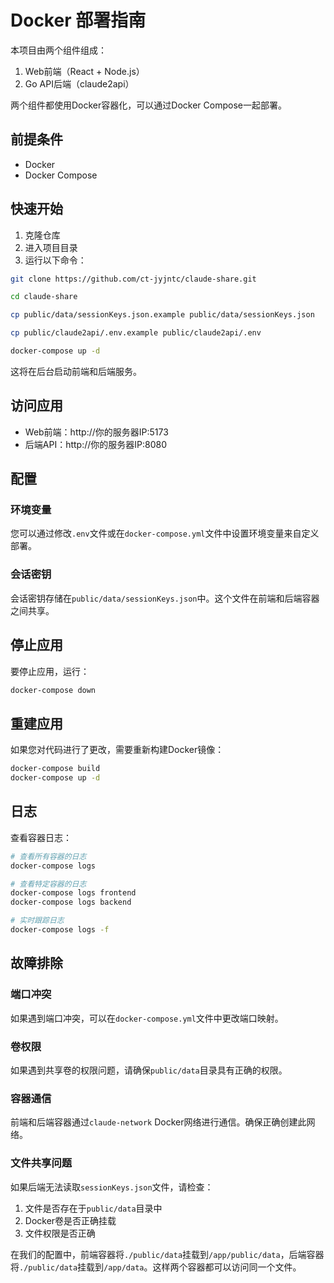 # Docker 部署指南

本项目由两个组件组成：
1. Web前端（React + Node.js）
2. Go API后端（claude2api）

两个组件都使用Docker容器化，可以通过Docker Compose一起部署。

## 前提条件

- Docker
- Docker Compose

## 快速开始

1. 克隆仓库
2. 进入项目目录
3. 运行以下命令：

```bash
git clone https://github.com/ct-jyjntc/claude-share.git

cd claude-share

cp public/data/sessionKeys.json.example public/data/sessionKeys.json

cp public/claude2api/.env.example public/claude2api/.env

docker-compose up -d
```

这将在后台启动前端和后端服务。

## 访问应用

- Web前端：http://你的服务器IP:5173
- 后端API：http://你的服务器IP:8080

## 配置

### 环境变量

您可以通过修改`.env`文件或在`docker-compose.yml`文件中设置环境变量来自定义部署。

### 会话密钥

会话密钥存储在`public/data/sessionKeys.json`中。这个文件在前端和后端容器之间共享。

## 停止应用

要停止应用，运行：

```bash
docker-compose down
```

## 重建应用

如果您对代码进行了更改，需要重新构建Docker镜像：

```bash
docker-compose build
docker-compose up -d
```

## 日志

查看容器日志：

```bash
# 查看所有容器的日志
docker-compose logs

# 查看特定容器的日志
docker-compose logs frontend
docker-compose logs backend

# 实时跟踪日志
docker-compose logs -f
```

## 故障排除

### 端口冲突

如果遇到端口冲突，可以在`docker-compose.yml`文件中更改端口映射。

### 卷权限

如果遇到共享卷的权限问题，请确保`public/data`目录具有正确的权限。

### 容器通信

前端和后端容器通过`claude-network` Docker网络进行通信。确保正确创建此网络。

### 文件共享问题

如果后端无法读取`sessionKeys.json`文件，请检查：

1. 文件是否存在于`public/data`目录中
2. Docker卷是否正确挂载
3. 文件权限是否正确

在我们的配置中，前端容器将`./public/data`挂载到`/app/public/data`，后端容器将`./public/data`挂载到`/app/data`。这样两个容器都可以访问同一个文件。

